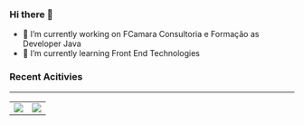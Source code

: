 ### Hi there 👋

- 🔭 I’m currently working on FCamara Consultoria e Formação as Developer Java
- 🌱 I’m currently learning Front End Technologies

<!--
**tiagobmarques/tiagobmarques** is a ✨ _special_ ✨ repository because its `README.md` (this file) appears on your GitHub profile.

Here are some ideas to get you started:


-->

### Recent Acitivies
---
<center>
<table>
  <tr>
      <td><img align="center" src="https://github-readme-stats.vercel.app/api/top-langs/?username=tiagobmarques&hide=html&langs_count=6&layout=compact&theme=dracula" /></td>
      <td><img align="center" src="https://github-readme-stats.vercel.app/api?username=tiagobmarques&count_private=true&show_icons=true&theme=dracula" /></td>
  </tr>  
</table>
</center>
